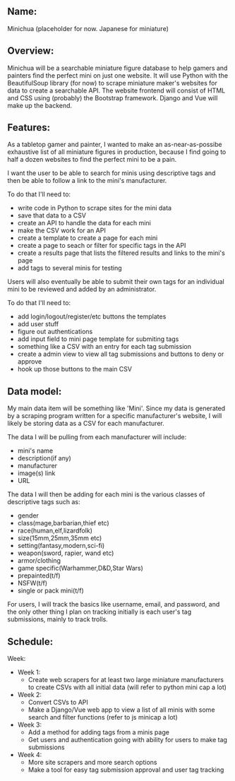 ## Name: 
<!-- think of a name already -->
Minichua (placeholder for now. Japanese for miniature)

## Overview:
<!-- write this better -->
Minichua will be a searchable miniature figure database to help gamers and painters find the perfect mini on just one website. It will use Python with the BeautifulSoup library (for now) to scrape miniature maker's websites for data to create a searchable API. The website frontend will consist of HTML and CSS using (probably) the Bootstrap framework. Django and Vue will make up the backend.

## Features:
<!-- write this better -->
As a tabletop gamer and painter, I wanted to make an as-near-as-possibe exhaustive list of all miniature figures in production, because I find going to half a dozen websites to find the perfect mini to be a pain.

I want the user to be able to search for minis using descriptive tags and then be able to follow a link to the mini's manufacturer. 

To do that I'll need to:
- write code in Python to scrape sites for the mini data
- save that data to a CSV
- create an API to handle the data for each mini
- make the CSV work for an API
- create a template to create a page for each mini
- create a page to seach or filter for specific tags in the API
- create a results page that lists the filtered results and links to the mini's page
- add tags to several minis for testing


Users will also eventually be able to submit their own tags for an individual mini to be reviewed and added by an administrator.

To do that I'll need to:
- add login/logout/register/etc buttons the templates
- add user stuff
- figure out authentications
- add input field to mini page template for submiting tags
- something like a CSV with an entry for each tag submission
- create a admin view to view all tag submissions and buttons to deny or approve
- hook up those buttons to the main CSV

## Data model:
<!-- format better and clearer -->
My main data item will be something like 'Mini'. Since my data is generated by a scraping program written for a specific manufacturer's website, I will likely be storing data as a CSV for each manufacturer. 

The data I will be pulling from each manufacturer will include:
- mini's name
- description(if any)
- manufacturer
- image(s) link
- URL

The data I will then be adding for each mini is the various classes of descriptive tags such as: 
- gender
- class(mage,barbarian,thief etc)
- race(human,elf,lizardfolk)
- size(15mm,25mm,35mm etc)
- setting(fantasy,modern,sci-fi)
- weapon(sword, rapier, wand etc)
- armor/clothing
- game specific(Warhammer,D&D,Star Wars)
- prepainted(t/f)
- NSFW(t/f)
- single or pack mini(t/f)

For users, I will track the basics like username, email, and password, and the only other thing I plan on tracking initially is each user's tag submissions, mainly to track trolls.

## Schedule:
<!-- format better. also continue to work on -->
Week:
- Week 1:
    - Create web scrapers for at least two large miniature manufacturers to create CSVs with all initial data (will refer to python mini cap a lot)
- Week 2:
    - Convert CSVs to API
    - Make a Django/Vue web app to view a list of all minis with some search and filter functions (refer to js minicap a lot)
- Week 3:
    - Add a method for adding tags from a minis page
    - Get users and authentication going with ability for users to make tag submissions
- Week 4:
    - More site scrapers and more search options
    - Make a tool for easy tag submission approval and user tag tracking